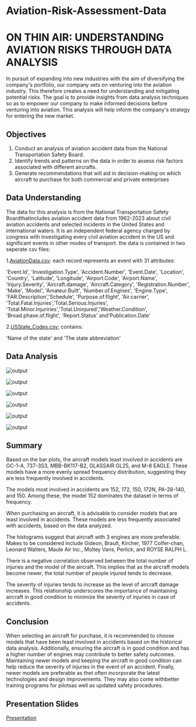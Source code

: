 # Aviation-Risk-Assessment-Data
# **ON THIN AIR: UNDERSTANDING AVIATION RISKS THROUGH DATA ANALYSIS**
 In pursuit of expanding into new industries with the aim of diversifying the company's portfolio, our company sets on venturing into the aviation industry. This therefore creates a need for understanding and mitigating potential risks. The goal is to provide insights from data analysis techniques so as to empower our company to make informed decisions before venturing into aviation. This analysis will help inform the company's strategy for entering the new market.

 ## Objectives

 1. Conduct an analysis of aviation accident data from the National Transportation Safety Board.
2. Identify trends and patterns on the data in order to assess risk factors associated with different aircrafts.
3. Generate recommendations that will aid in decision-making on which aircraft to purchase for both commercial and private enterprises

## Data Understanding

The data for this analysis is from the National Transportation Safety Boardthatincludes aviation accident data from 1962-2023 about civil aviation 
accidents and selected incidents in the United States and international waters. It is an independent federal agency charged by congress with investigating every civil aviation accident in the US and significant events in other modes of transport.
the data is contained in two seperate csv files:

1.[AviationData.csv](https://www.kaggle.com/datasets/khsamaha/aviation-accident-database-synopses?select=AviationData.csv): each record represents an event with 31 attributes:

'Event.Id', 'Investigation.Type', 'Accident.Number', 'Event.Date', 'Location', 'Country', 'Latitude', 'Longitude', 'Airport.Code', 'Airport.Name', 'Injury.Severity', 'Aircraft.damage', 'Aircraft.Category', 'Registration.Number', 'Make', 'Model', 'Amateur.Built', 'Number.of.Engines', 'Engine.Type', 'FAR.Description','Schedule', 'Purpose.of.flight', 'Air.carrier', 'Total.Fatal.Injuries','Total.Serious.Injuries', 'Total.Minor.Injuriries','Total.Uninjured','Weather.Condition', 'Broad.phase.of.flight', 'Report.Status' and'Publication.Date'

2.[USState_Codes.csv](https://www.kaggle.com/datasets/khsamaha/aviation-accident-database-synopses?select=USState_Codes.csv); contains:

'Name of the state' and 'The state abbreviation'

## Data Analysis
![output](https://github.com/Deborah-Okeyo/Aviation-Risk-Assessment-Data/assets/170344939/a3423853-c8ad-4eb5-a8c3-b7e6fd7da169)

![output](https://github.com/Deborah-Okeyo/Aviation-Risk-Assessment-Data/assets/170344939/fdcf69db-c79c-4130-b07e-43718161144b)

![output](https://github.com/Deborah-Okeyo/Aviation-Risk-Assessment-Data/assets/170344939/ed779c05-9dd2-4dca-a5ad-e01ca71cf27c)

![output](https://github.com/Deborah-Okeyo/Aviation-Risk-Assessment-Data/assets/170344939/b414ddc5-268e-42fe-8adb-2b04de645f44)

![output](https://github.com/Deborah-Okeyo/Aviation-Risk-Assessment-Data/assets/170344939/94746c30-4517-4705-ae15-b157c1c97b25)

![output](https://github.com/Deborah-Okeyo/Aviation-Risk-Assessment-Data/assets/170344939/ea95813a-6945-47e3-8027-28a18e3983c3)

## Summary

Based on the bar plots, the aircraft models least involved in accidents are GC-1-A, 737-3S3, MBB-BK117-B2, GLASSAIR GL25, and M-8 EAGLE. These models have a more evenly spread frequency distribution, suggesting they are less frequently involved in accidents.

The models most involved in accidents are 152, 172, 150, 172N, PA-28-140, and 150. Among these, the model 152 dominates the dataset in terms of frequency.

When purchasing an aircraft, it is advisable to consider models that are least involved in accidents. These models are less frequently associated with accidents, based on the data analyzed.

The histograms suggest that aircraft with 3 engines are more preferable. Makes to be considered include Gideon, Brault, Kircher, 1977 Colfer-chan, Leonard Walters, Maule Air Inc., Moltey Vans, Perlick, and ROYSE RALPH L.

There is a negative correlation observed between the total number of injuries and the model of the aircraft. This implies that as the aircraft models become newer, the total number of people injured tends to decrease.

The severity of injuries tends to increase as the level of aircraft damage increases. This relationship underscores the importance of maintaining aircraft in good condition to minimize the severity of injuries in case of accidents.

## Conclusion

When selecting an aircraft for purchase, it is recommended to choose models that have been least involved in accidents based on the historical data analysis. Additionally, ensuring the aircraft is in good condition and has a higher number of engines may contribute to better safety outcomes. Maintaining newer models and keeping the aircraft in good condition can help reduce the severity of injuries in the event of an accident. Finally, newer models are preferable as thet often incorporate the latest technologies and design improvements. They may also come withbetter training programs for pilotsas well as updated safety procedures.

## Presentation Slides
[Presentation](https://www.canva.com/design/DAGHRJw1McQ/cH7cBulI8SR--Z3mNFd_Kg/edit?utm_content=DAGHRJw1McQ&utm_campaign=designshare&utm_medium=link2&utm_source=sharebutton)






